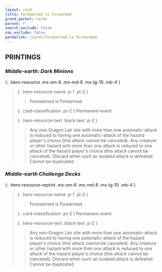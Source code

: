 ```yaml
---
layout: card
title: Forewarned is Forearmed
grand_parent: Cards
parent: F
search_exclude: false
nav_exclude: false
permalink: /cards/forewarned-is-forearmed/
---
```


## PRINTINGS


### _Middle-earth: Dark Minions_

{: .hero-resource .mx-sm-6 .mx-md-8 .mx-lg-10 .mb-4 }
> {: .hero-resource-name .p-1 .pl-2 }
> > <div class="card-mp"></div>
> > <div class="card-name">Forewarned is Forearmed</div>
>
> {: .card-classification .pr-2 }
> Permanent-event
>
> {: .hero-resource-text .black-text .p-2 }
> > Any non-Dragon Lair site with more than one automatic-attack is reduced to having one automatic-attack of the hazard player's choice (this attack cannot be canceled). Any creature or other hazard with more than one attack is reduced to one attack of the hazard player's choice (this attack cannot be canceled). Discard when such an isolated attack is defeated. Cannot be duplicated.  
> 

### _Middle-earth Challenge Decks_

{: .hero-resource-reprint .mx-sm-6 .mx-md-8 .mx-lg-10 .mb-4 }
> {: .hero-resource-name .p-1 .pl-2 }
> > <div class="card-mp"></div>
> > <div class="card-name">Forewarned is Forearmed</div>
>
> {: .card-classification .pr-2 }
> Permanent-event
>
> {: .hero-resource-text .black-text .p-2 }
> > Any non-Dragon Lair site with more than one automatic-attack is reduced to having one automatic-attack of the hazard player's choice (this attack cannot be canceled). Any creature or other hazard with more than one attack is reduced to one attack of the hazard player's choice (this attack cannot be canceled). Discard when such an isolated attack is defeated. Cannot be duplicated.  
> 

